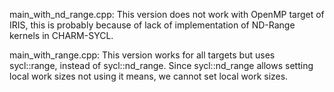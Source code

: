main_with_nd_range.cpp:
This version does not work with OpenMP target of IRIS,
this is probably because of lack of implementation of 
ND-Range kernels in CHARM-SYCL.

main_with_range.cpp:
This version works for all targets but uses sycl::range,
instead of sycl::nd_range. Since sycl::nd_range allows
setting local work sizes not using it means, we cannot
set local work sizes.
